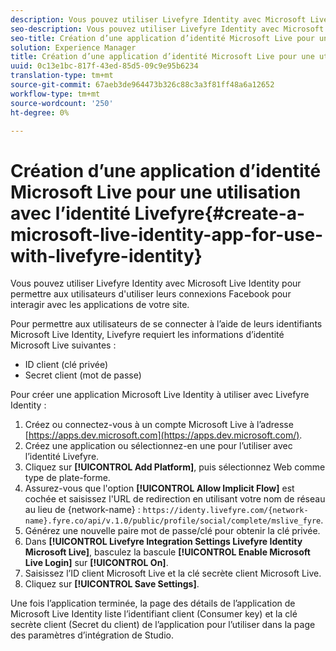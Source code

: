 ```yaml
---
description: Vous pouvez utiliser Livefyre Identity avec Microsoft Live Identity pour permettre aux utilisateurs d'utiliser leurs connexions Facebook pour interagir avec les applications de votre site.
seo-description: Vous pouvez utiliser Livefyre Identity avec Microsoft Live Identity pour permettre aux utilisateurs d'utiliser leurs connexions Facebook pour interagir avec les applications de votre site.
seo-title: Création d’une application d’identité Microsoft Live pour une utilisation avec l’identité Livefyre
solution: Experience Manager
title: Création d’une application d’identité Microsoft Live pour une utilisation avec l’identité Livefyre
uuid: 0c13e1bc-817f-43ed-85d5-09c9e95b6234
translation-type: tm+mt
source-git-commit: 67aeb3de964473b326c88c3a3f81ff48a6a12652
workflow-type: tm+mt
source-wordcount: '250'
ht-degree: 0%

---
```



# Création d’une application d’identité Microsoft Live pour une utilisation avec l’identité Livefyre{#create-a-microsoft-live-identity-app-for-use-with-livefyre-identity}

Vous pouvez utiliser Livefyre Identity avec Microsoft Live Identity pour permettre aux utilisateurs d&#39;utiliser leurs connexions Facebook pour interagir avec les applications de votre site.

Pour permettre aux utilisateurs de se connecter à l’aide de leurs identifiants Microsoft Live Identity, Livefyre requiert les informations d’identité Microsoft Live suivantes :

* ID client (clé privée)
* Secret client (mot de passe)

Pour créer une application Microsoft Live Identity à utiliser avec Livefyre Identity :

1. Créez ou connectez-vous à un compte Microsoft Live à l’adresse [https://apps.dev.microsoft.com](https://apps.dev.microsoft.com/).
1. Créez une application ou sélectionnez-en une pour l’utiliser avec l’identité Livefyre.
1. Cliquez sur **[!UICONTROL Add Platform]**, puis sélectionnez Web comme type de plate-forme.
1. Assurez-vous que l&#39;option **[!UICONTROL Allow Implicit Flow]** est cochée et saisissez l&#39;URL de redirection en utilisant votre nom de réseau au lieu de {network-name} : `https://identy.livefyre.com/{network-name}.fyre.co/api/v.1.0/public/profile/social/complete/mslive_fyre`.
1. Générez une nouvelle paire mot de passe/clé pour obtenir la clé privée.
1. Dans **[!UICONTROL Livefyre Integration Settings Livefyre Identity Microsoft Live]**, basculez la bascule **[!UICONTROL Enable Microsoft Live Login]** sur **[!UICONTROL On]**.
1. Saisissez l’ID client Microsoft Live et la clé secrète client Microsoft Live.
1. Cliquez sur **[!UICONTROL Save Settings]**.

Une fois l’application terminée, la page des détails de l’application de Microsoft Live Identity liste l’identifiant client (Consumer key) et la clé secrète client (Secret du client) de l’application pour l’utiliser dans la page des paramètres d’intégration de Studio.
